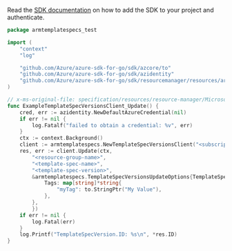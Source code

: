 Read the [SDK documentation](https://github.com/Azure/azure-sdk-for-go/blob/sdk%2Fresourcemanager%2Fresources%2Farmtemplatespecs%2Fv0.1.1/sdk/resourcemanager/resources/armtemplatespecs/README.md) on how to add the SDK to your project and authenticate.

```go
package armtemplatespecs_test

import (
	"context"
	"log"

	"github.com/Azure/azure-sdk-for-go/sdk/azcore/to"
	"github.com/Azure/azure-sdk-for-go/sdk/azidentity"
	"github.com/Azure/azure-sdk-for-go/sdk/resourcemanager/resources/armtemplatespecs"
)

// x-ms-original-file: specification/resources/resource-manager/Microsoft.Resources/stable/2021-05-01/examples/TemplateSpecVersionsPatch.json
func ExampleTemplateSpecVersionsClient_Update() {
	cred, err := azidentity.NewDefaultAzureCredential(nil)
	if err != nil {
		log.Fatalf("failed to obtain a credential: %v", err)
	}
	ctx := context.Background()
	client := armtemplatespecs.NewTemplateSpecVersionsClient("<subscription-id>", cred, nil)
	res, err := client.Update(ctx,
		"<resource-group-name>",
		"<template-spec-name>",
		"<template-spec-version>",
		&armtemplatespecs.TemplateSpecVersionsUpdateOptions{TemplateSpecVersionUpdateModel: &armtemplatespecs.TemplateSpecVersionUpdateModel{
			Tags: map[string]*string{
				"myTag": to.StringPtr("My Value"),
			},
		},
		})
	if err != nil {
		log.Fatal(err)
	}
	log.Printf("TemplateSpecVersion.ID: %s\n", *res.ID)
}
```
